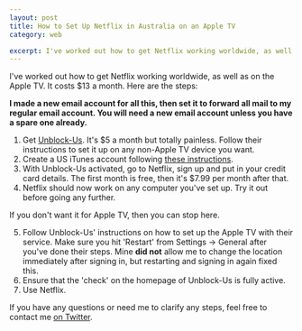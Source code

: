 ```yaml
---
layout: post
title: How to Set Up Netflix in Australia on an Apple TV
category: web

excerpt: I've worked out how to get Netflix working worldwide, as well as on the Apple TV. It costs $13 a month.
---
```


I've worked out how to get Netflix working worldwide, as well as on the Apple TV. It costs $13 a month. Here are the steps:

__I made a new email account for all this, then set it to forward all mail to my regular email account. You will need a new email account unless you have a spare one already.__

1. Get [Unblock-Us](www.unblock-us.com). It's $5 a month but totally painless. Follow their instructions to set it up on any non-Apple TV device you want.
2. Create a US iTunes account following [these instructions](http://www.lifehacker.com.au/2010/09/how-to-set-up-a-us-itunes-account/).
3. With Unblock-Us activated, go to Netflix, sign up and put in your credit card details. The first month is free, then it's $7.99 per month after that.
4. Netflix should now work on any computer you've set up. Try it out before going any further.

If you don't want it for Apple TV, then you can stop here.

5. Follow Unblock-Us' instructions on how to set up the Apple TV with their service. Make sure you hit 'Restart' from Settings -> General after you've done their steps. Mine __did not__ allow me to change the location immediately after signing in, but restarting and signing in again fixed this.
6. Ensure that the 'check' on the homepage of Unblock-Us is fully active.
7. Use Netflix.

If you have any questions or need me to clarify any steps, feel free to contact me [on Twitter](http://twitter.com/_matthewpalmer).
